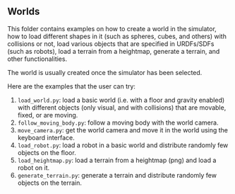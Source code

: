 ## Worlds

This folder contains examples on how to create a world in the simulator, how to load different shapes in it (such 
as spheres, cubes, and others) with collisions or not, load various objects that are specified in URDFs/SDFs (such 
as robots), load a terrain from a heightmap, generate a terrain, and other functionalities.

The world is usually created once the simulator has been selected.

Here are the examples that the user can try:
1. `load_world.py`: load a basic world (i.e. with a floor and gravity enabled) with different objects (only visual, 
and with collisions) that are movable, fixed, or are moving.
2. `follow_moving_body.py`: follow a moving body with the world camera.
3. `move_camera.py`: get the world camera and move it in the world using the keyboard interface.
4. `load_robot.py`: load a robot in a basic world and distribute randomly few objects on the floor.
5. `load_heightmap.py`: load a terrain from a heightmap (png) and load a robot on it.
6. `generate_terrain.py`: generate a terrain and distribute randomly few objects on the terrain.
